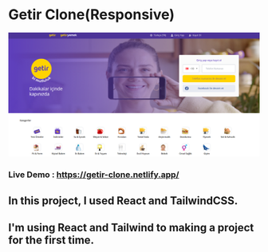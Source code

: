 # Getir Clone(Responsive)

![](https://github.com/kutlukarakoc/getir.com-clone-with-react-tailwindcss/blob/main/getir-clone.png) 

### Live Demo : https://getir-clone.netlify.app/

## In this project, I used React and TailwindCSS.
## I'm using React and Tailwind to making a project for the first time.
